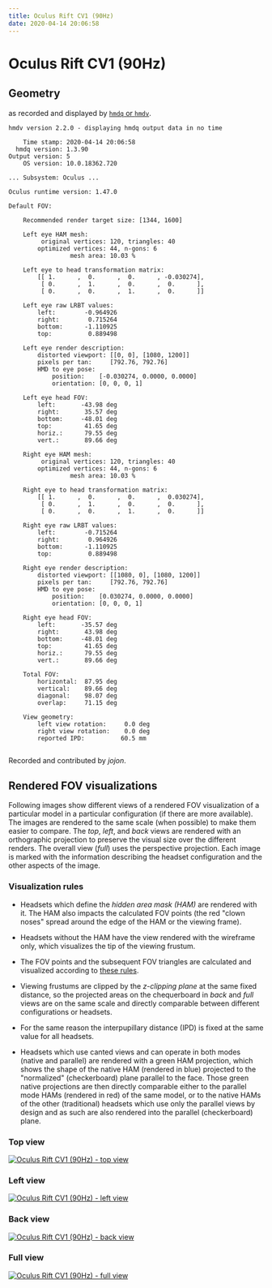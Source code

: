 ```yaml
---
title: Oculus Rift CV1 (90Hz)
date: 2020-04-14 20:06:58
---
```

# Oculus Rift CV1 (90Hz)

## Geometry

as recorded and displayed by [`hmdq` or `hmdv`](https://github.com/risa2000/hmdq).
```
hmdv version 2.2.0 - displaying hmdq output data in no time

    Time stamp: 2020-04-14 20:06:58
  hmdq version: 1.3.90
Output version: 5
    OS version: 10.0.18362.720

... Subsystem: Oculus ...

Oculus runtime version: 1.47.0

Default FOV:

    Recommended render target size: [1344, 1600]

    Left eye HAM mesh:
         original vertices: 120, triangles: 40
        optimized vertices: 44, n-gons: 6
                 mesh area: 10.03 %

    Left eye to head transformation matrix:
        [[ 1.      ,  0.      ,  0.      , -0.030274],
         [ 0.      ,  1.      ,  0.      ,  0.      ],
         [ 0.      ,  0.      ,  1.      ,  0.      ]]

    Left eye raw LRBT values:
        left:        -0.964926
        right:        0.715264
        bottom:      -1.110925
        top:          0.889498

    Left eye render description:
        distorted viewport: [[0, 0], [1080, 1200]]
        pixels per tan:     [792.76, 792.76]
        HMD to eye pose:
            position:    [-0.030274, 0.0000, 0.0000]
            orientation: [0, 0, 0, 1]

    Left eye head FOV:
        left:       -43.98 deg
        right:       35.57 deg
        bottom:     -48.01 deg
        top:         41.65 deg
        horiz.:      79.55 deg
        vert.:       89.66 deg

    Right eye HAM mesh:
         original vertices: 120, triangles: 40
        optimized vertices: 44, n-gons: 6
                 mesh area: 10.03 %

    Right eye to head transformation matrix:
        [[ 1.      ,  0.      ,  0.      ,  0.030274],
         [ 0.      ,  1.      ,  0.      ,  0.      ],
         [ 0.      ,  0.      ,  1.      ,  0.      ]]

    Right eye raw LRBT values:
        left:        -0.715264
        right:        0.964926
        bottom:      -1.110925
        top:          0.889498

    Right eye render description:
        distorted viewport: [[1080, 0], [1080, 1200]]
        pixels per tan:     [792.76, 792.76]
        HMD to eye pose:
            position:    [0.030274, 0.0000, 0.0000]
            orientation: [0, 0, 0, 1]

    Right eye head FOV:
        left:       -35.57 deg
        right:       43.98 deg
        bottom:     -48.01 deg
        top:         41.65 deg
        horiz.:      79.55 deg
        vert.:       89.66 deg

    Total FOV:
        horizontal:  87.95 deg
        vertical:    89.66 deg
        diagonal:    98.07 deg
        overlap:     71.15 deg

    View geometry:
        left view rotation:     0.0 deg
        right view rotation:    0.0 deg
        reported IPD:          60.5 mm


```
Recorded and contributed by _jojon_.

## Rendered FOV visualizations

Following images show different views of a rendered FOV visualization of a
particular model in a particular configuration (if there are more available).
The images are rendered to the same scale (when possible) to make them easier
to compare. The _top_, _left_, and _back_ views are rendered with an
orthographic projection to preserve the visual size over the different renders.
The overall view (_full_) uses the perspective projection. Each image is marked
with the information describing the headset configuration and the other aspects
of the image.

### Visualization rules

* Headsets which define the _hidden area mask (HAM)_ are rendered with it. The
  HAM also impacts the calculated FOV points (the red "clown noses" spread
  around the edge of the HAM or the viewing frame).

* Headsets without the HAM have the view rendered with the wireframe only, which
  visualizes the tip of the viewing frustum.

* The FOV points and the subsequent FOV triangles are calculated and visualized
  according to [these
  rules](https://risa2000.github.io/vrdocs/docs/hmd_fov_calculation).

* Viewing frustums are clipped by the _z-clipping plane_ at the same fixed
  distance, so the projected areas on the chequerboard in _back_ and _full_
  views are on the same scale and directly comparable between different
  configurations or headsets.

* For the same reason the interpupillary distance (IPD) is fixed at the same
  value for all headsets.

* Headsets which use canted views and can operate in both modes (native and
  parallel) are rendered with a green HAM projection, which shows the shape of
  the native HAM (rendered in blue) projected to the "normalized"
  (checkerboard) plane parallel to the face. Those green native projections are
  then directly comparable either to the parallel mode HAMs (rendered in red)
  of the same model, or to the native HAMs of the other (traditional) headsets
  which use only the parallel views by design and as such are also rendered
  into the parallel (checkerboard) plane.

### Top view
[![Oculus Rift CV1 (90Hz) - top view](../images/OculusRiftCV1_Native_R90_top.dmx.png)](../images/OculusRiftCV1_Native_R90_top.dmx.png)

### Left view
[![Oculus Rift CV1 (90Hz) - left view](../images/OculusRiftCV1_Native_R90_left.dmx.png)](../images/OculusRiftCV1_Native_R90_left.dmx.png)

### Back view
[![Oculus Rift CV1 (90Hz) - back view](../images/OculusRiftCV1_Native_R90_back.dmx.png)](../images/OculusRiftCV1_Native_R90_back.dmx.png)

### Full view
[![Oculus Rift CV1 (90Hz) - full view](../images/OculusRiftCV1_Native_R90_over.dmx.png)](../images/OculusRiftCV1_Native_R90_over.dmx.png)

